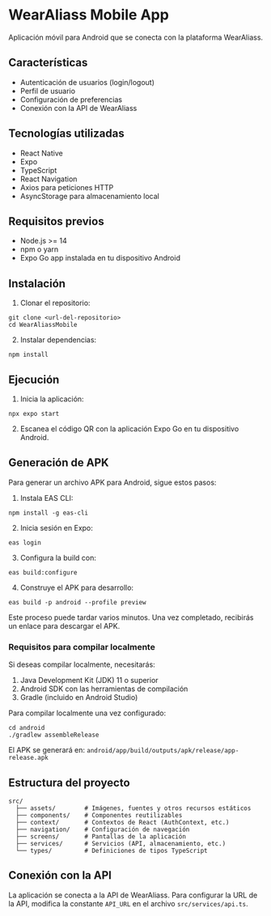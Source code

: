 # WearAliass Mobile App

Aplicación móvil para Android que se conecta con la plataforma WearAliass.

## Características

- Autenticación de usuarios (login/logout)
- Perfil de usuario
- Configuración de preferencias
- Conexión con la API de WearAliass

## Tecnologías utilizadas

- React Native
- Expo
- TypeScript
- React Navigation
- Axios para peticiones HTTP
- AsyncStorage para almacenamiento local

## Requisitos previos

- Node.js >= 14
- npm o yarn
- Expo Go app instalada en tu dispositivo Android

## Instalación

1. Clonar el repositorio:
```
git clone <url-del-repositorio>
cd WearAliassMobile
```

2. Instalar dependencias:
```
npm install
```

## Ejecución

1. Inicia la aplicación:
```
npx expo start
```

2. Escanea el código QR con la aplicación Expo Go en tu dispositivo Android.

## Generación de APK

Para generar un archivo APK para Android, sigue estos pasos:

1. Instala EAS CLI:
```
npm install -g eas-cli
```

2. Inicia sesión en Expo:
```
eas login
```

3. Configura la build con:
```
eas build:configure
```

4. Construye el APK para desarrollo:
```
eas build -p android --profile preview
```

Este proceso puede tardar varios minutos. Una vez completado, recibirás un enlace para descargar el APK.

### Requisitos para compilar localmente

Si deseas compilar localmente, necesitarás:

1. Java Development Kit (JDK) 11 o superior
2. Android SDK con las herramientas de compilación
3. Gradle (incluido en Android Studio)

Para compilar localmente una vez configurado:

```
cd android
./gradlew assembleRelease
```

El APK se generará en: `android/app/build/outputs/apk/release/app-release.apk`

## Estructura del proyecto

```
src/
  ├── assets/        # Imágenes, fuentes y otros recursos estáticos
  ├── components/    # Componentes reutilizables
  ├── context/       # Contextos de React (AuthContext, etc.)
  ├── navigation/    # Configuración de navegación
  ├── screens/       # Pantallas de la aplicación
  ├── services/      # Servicios (API, almacenamiento, etc.)
  └── types/         # Definiciones de tipos TypeScript
```

## Conexión con la API

La aplicación se conecta a la API de WearAliass. Para configurar la URL de la API, modifica la constante `API_URL` en el archivo `src/services/api.ts`. 
